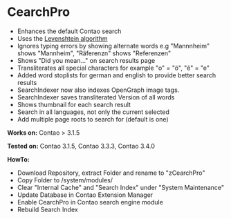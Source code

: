 CearchPro
=========

* Enhances the default Contao search
* Uses the [Levenshtein algorithm](http://en.wikipedia.org/wiki/Levenshtein_distance)
* Ignores typing errors by showing alternate words e.g "Mannnheim" shows "Mannheim", "Räferenzn" shows "Referenzen"
* Shows "Did you mean..." on search results page
* Transliterates all special characters for example "o" = "ö", "ê" = "e"
* Added word stoplists for german and english to provide better search results 
* SearchIndexer now also indexes OpenGraph image tags.
* SearchIndexer saves transliterated Version of all words
* Shows thumbnail for each search result
* Search in all languages, not only the current selected
* Add multiple page roots to search for (default is one)

**Works on:**
Contao > 3.1.5

**Tested on:**
Contao 3.1.5, Contao 3.3.3, Contao 3.4.0


**HowTo:**
* Download Repository, extract Folder and rename to "zCearchPro"
* Copy Folder to /system/modules/
* Clear "Internal Cache" and "Search Index" under "System Maintenance"
* Update Database in Contao Extension Manager
* Enable CearchPro in Contao search engine module
* Rebuild Search Index